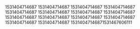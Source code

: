 1531404714687
1531404714687
1531404714687
1531404714687
1531404714687
1531404714687
1531404714687
1531404714687
1531404714687
1531404714687
1531404714687
1531404714687
1531404714687
1531404714687
15314047146871531467606111
